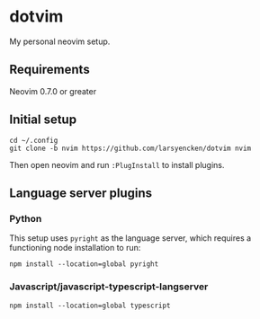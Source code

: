 # dotvim

My personal neovim setup.

## Requirements

Neovim 0.7.0 or greater

## Initial setup

```console
cd ~/.config
git clone -b nvim https://github.com/larsyencken/dotvim nvim
```

Then open neovim and run `:PlugInstall` to install plugins.

## Language server plugins

### Python

This setup uses `pyright` as the language server, which requires a functioning node installation to run:

```
npm install --location=global pyright
```

### Javascript/javascript-typescript-langserver

```
npm install --location=global typescript
```
